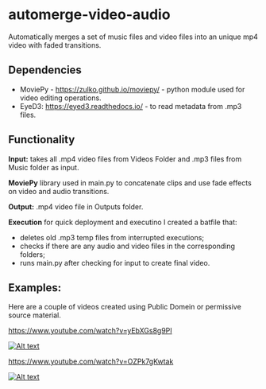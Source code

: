 # automerge-video-audio

Automatically merges a set of music files and video files into an unique mp4 video with faded transitions.

## Dependencies
* MoviePy - https://zulko.github.io/moviepy/ - python module used for video editing operations.
* EyeD3: https://eyed3.readthedocs.io/ - to read metadata from .mp3 files.

## Functionality

**Input:** takes all .mp4 video files from Videos Folder and .mp3 files from Music folder as input. 

**MoviePy** library used in main.py to concatenate clips and use  fade effects on video and audio transitions.

**Output:** .mp4 video file in Outputs folder.

**Execution** for quick deployment and executino I created a batfile that:
 * deletes old .mp3 temp files from interrupted executions;
 * checks if there are any audio and video files in the corresponding folders;
 * runs main.py after checking for input to create final video.

## Examples:

Here are a couple of videos created using Public Domein or permissive source material.

https://www.youtube.com/watch?v=yEbXGs8g9PI

[![Alt text](https://img.youtube.com/vi/yEbXGs8g9PI/0.jpg)](https://www.youtube.com/watch?v=yEbXGs8g9PI)

https://www.youtube.com/watch?v=OZPk7gKwtak

[![Alt text](https://img.youtube.com/vi/OZPk7gKwtak/0.jpg)](https://www.youtube.com/watch?v=OZPk7gKwtak)

